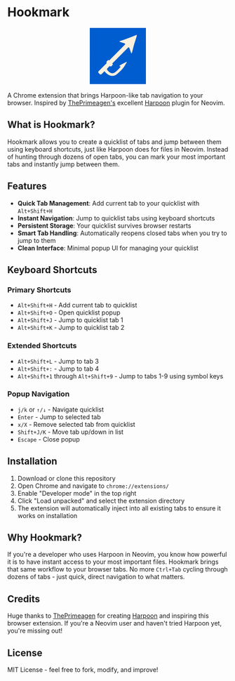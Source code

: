 # Hookmark

<div align="center">
  <img src="icon.png" alt="Hookmark Icon" width="128" height="128">
</div>

A Chrome extension that brings Harpoon-like tab navigation to your browser. Inspired by [ThePrimeagen's](https://github.com/ThePrimeagen) excellent [Harpoon](https://github.com/ThePrimeagen/harpoon) plugin for Neovim.

## What is Hookmark?

Hookmark allows you to create a quicklist of tabs and jump between them using keyboard shortcuts, just like Harpoon does for files in Neovim. Instead of hunting through dozens of open tabs, you can mark your most important tabs and instantly jump between them.

## Features

- **Quick Tab Management**: Add current tab to your quicklist with `Alt+Shift+H`
- **Instant Navigation**: Jump to quicklist tabs using keyboard shortcuts
- **Persistent Storage**: Your quicklist survives browser restarts
- **Smart Tab Handling**: Automatically reopens closed tabs when you try to jump to them
- **Clean Interface**: Minimal popup UI for managing your quicklist

## Keyboard Shortcuts

### Primary Shortcuts
- `Alt+Shift+H` - Add current tab to quicklist
- `Alt+Shift+O` - Open quicklist popup
- `Alt+Shift+J` - Jump to quicklist tab 1
- `Alt+Shift+K` - Jump to quicklist tab 2

### Extended Shortcuts
- `Alt+Shift+L` - Jump to tab 3
- `Alt+Shift+:` - Jump to tab 4
- `Alt+Shift+1` through `Alt+Shift+9` - Jump to tabs 1-9 using symbol keys

### Popup Navigation
- `j/k` or `↑/↓` - Navigate quicklist
- `Enter` - Jump to selected tab
- `x/X` - Remove selected tab from quicklist
- `Shift+J/K` - Move tab up/down in list
- `Escape` - Close popup

## Installation

1. Download or clone this repository
2. Open Chrome and navigate to `chrome://extensions/`
3. Enable "Developer mode" in the top right
4. Click "Load unpacked" and select the extension directory
5. The extension will automatically inject into all existing tabs to ensure it works on installation

## Why Hookmark?

If you're a developer who uses Harpoon in Neovim, you know how powerful it is to have instant access to your most important files. Hookmark brings that same workflow to your browser tabs. No more `Ctrl+Tab` cycling through dozens of tabs - just quick, direct navigation to what matters.

## Credits

Huge thanks to [ThePrimeagen](https://github.com/ThePrimeagen) for creating [Harpoon](https://github.com/ThePrimeagen/harpoon) and inspiring this browser extension. If you're a Neovim user and haven't tried Harpoon yet, you're missing out!

## License

MIT License - feel free to fork, modify, and improve!
